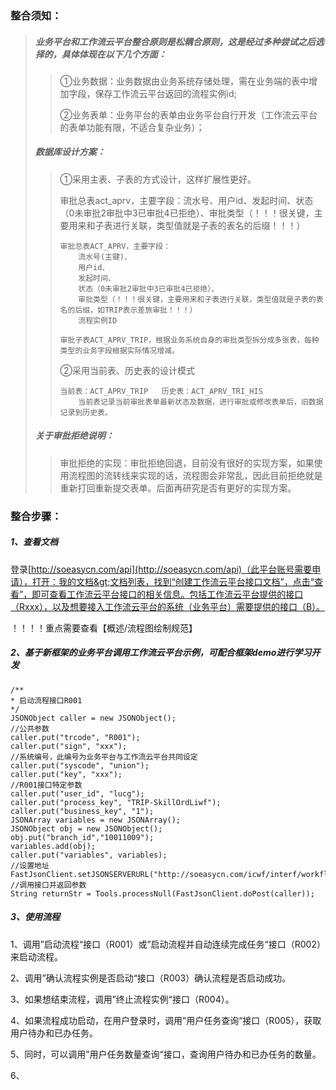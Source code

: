### 整合须知：

> ##### 业务平台和工作流云平台整合原则是松耦合原则，这是经过多种尝试之后选择的，具体体现在以下几个方面：
>
> > ①业务数据：业务数据由业务系统存储处理，需在业务端的表中增加字段，保存工作流云平台返回的流程实例id;
> >
> > ②业务表单：业务平台的表单由业务平台自行开发（工作流云平台的表单功能有限，不适合复杂业务）；
>
> ##### 数据库设计方案：
>
> > ①采用主表、子表的方式设计，这样扩展性更好。
> >
> > 审批总表act\_aprv，主要字段：流水号、用户id、发起时间、状态（0未审批2审批中3已审批4已拒绝）、审批类型（！！！很关键，主要用来和子表进行关联，类型值就是子表的表名的后缀！！！）
> >
> > ```
> > 审批总表ACT_APRV，主要字段：
> >     流水号(主键)、
> >     用户id、
> >     发起时间、
> >     状态（0未审批2审批中3已审批4已拒绝）、
> >     审批类型（！！！很关键，主要用来和子表进行关联，类型值就是子表的表名的后缀，如TRIP表示差旅审批！！！）
> >     流程实例ID
> >
> > 审批子表ACT_APRV_TRIP，根据业务系统自身的审批类型拆分成多张表，每种类型的业务字段根据实际情况增减。
> > ```
> >
> > ②采用当前表、历史表的设计模式
> >
> > ```
> > 当前表：ACT_APRV_TRIP   历史表：ACT_APRV_TRI_HIS
> >     当前表记录当前审批表单最新状态及数据，进行审批或修改表单后，旧数据记录到历史表。
> > ```
>
> ##### 关于审批拒绝说明：
>
> > 审批拒绝的实现：审批拒绝回退，目前没有很好的实现方案，如果使用流程图的流转线来实现的话，流程图会非常乱，因此目前拒绝就是重新打回重新提交表单。后面再研究是否有更好的实现方案。

### 整合步骤：

##### 1、查看文档

登录[http://soeasycn.com/api](http://soeasycn.com/api)（此平台账号需要申请），打开：我的文档&gt;文档列表，找到“创建工作流云平台接口文档”，点击“查看”，即可查看工作流云平台接口的相关信息。包括工作流云平台提供的接口（Rxxx），以及想要接入工作流云平台的系统（业务平台）需要提供的接口（B）。

！！！！重点需要查看【概述/流程图绘制规范】

##### 2、基于新框架的业务平台调用工作流云平台示例，可配合框架demo进行学习开发

```
/** 
* 启动流程接口R001
*/
JSONObject caller = new JSONObject();
//公共参数
caller.put("trcode", "R001");
caller.put("sign", "xxx");
//系统编号，此编号为业务平台与工作流云平台共同设定
caller.put("syscode", "union");
caller.put("key", "xxx");
//R001接口特定参数
caller.put("user_id", "lucg");
caller.put("process_key", "TRIP-SkillOrdLiwf");
caller.put("business_key", "1");
JSONArray variables = new JSONArray();
JSONObject obj = new JSONObject();
obj.put("branch_id","10011009");
variables.add(obj);
caller.put("variables", variables);
//设置地址
FastJsonClient.setJSONSERVERURL("http://soeasycn.com/icwf/interf/workflow/R/R001");
//调用接口并返回参数
String returnStr = Tools.processNull(FastJsonClient.doPost(caller));
```

##### 3、使用流程

1、调用”启动流程“接口（R001）或”启动流程并自动连续完成任务“接口（R002）来启动流程。

2、调用”确认流程实例是否启动“接口（R003）确认流程是否启动成功。

3、如果想结束流程，调用”终止流程实例“接口（R004）。

4、如果流程成功启动，在用户登录时，调用”用户任务查询“接口（R005），获取用户待办和已办任务。

5、同时，可以调用”用户任务数量查询“接口，查询用户待办和已办任务的数量。

6、

